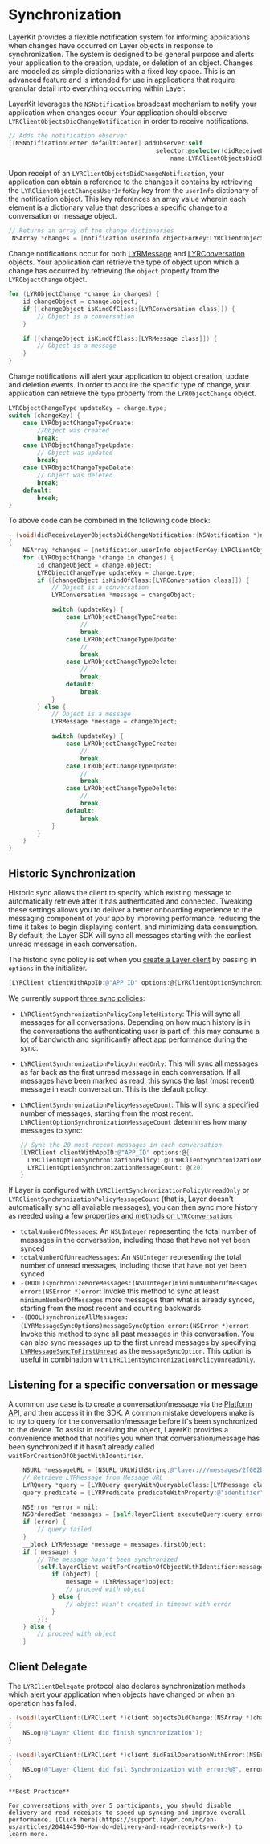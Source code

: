 # Synchronization

LayerKit provides a flexible notification system for informing applications when changes have occurred on Layer objects in response to synchronization. The system is designed to be general purpose and alerts your application to the creation, update, or deletion of an object. Changes are modeled as simple dictionaries with a fixed key space. This is an advanced feature and is intended for use in applications that require granular detail into everything occurring within Layer.

LayerKit leverages the `NSNotification` broadcast mechanism to notify your application when changes occur. Your application should observe `LYRClientObjectsDidChangeNotification` in order to receive notifications.

```objectivec
// Adds the notification observer
[[NSNotificationCenter defaultCenter] addObserver:self
									     selector:@selector(didReceiveLayerObjectsDidChangeNotification:)
                                             name:LYRClientObjectsDidChangeNotification object:layerClient];
```

Upon receipt of an `LYRClientObjectsDidChangeNotification`, your application can obtain a reference to the changes it contains by retrieving the `LYRClientObjectChangesUserInfoKey` key from the `userInfo` dictionary of the notification object. This key references an array value wherein each element is a dictionary value that describes a specific change to a conversation or message object.

```objectivec
// Returns an array of the change dictionaries
 NSArray *changes = [notification.userInfo objectForKey:LYRClientObjectChangesUserInfoKey];
```

Change notifications occur for both [LYRMessage](/docs/ios/api#lyrmessage) and [LYRConversation](/docs/ios/api#lyrconversation) objects. Your application can retrieve the type of object upon which a change has occurred by retrieving the `object` property from the `LYRObjectChange` object.

```objectivec
for (LYRObjectChange *change in changes) {
    id changeObject = change.object;
    if ([changeObject isKindOfClass:[LYRConversation class]]) {
		// Object is a conversation
	}

    if ([changeObject isKindOfClass:[LYRMessage class]]) {
		// Object is a message
	}
}
```

Change notifications will alert your application to object creation, update and deletion events. In order to acquire the specific type of change, your application can retrieve the `type` property from the `LYRObjectChange` object.

```objectivec
LYRObjectChangeType updateKey = change.type;
switch (changeKey) {
    case LYRObjectChangeTypeCreate:
        //Object was created
        break;
    case LYRObjectChangeTypeUpdate:
        // Object was updated
        break;
    case LYRObjectChangeTypeDelete:
        // Object was deleted
        break;
    default:
        break;
}

```

To above code can be combined in the following code block:

```objectivec
- (void)didReceiveLayerObjectsDidChangeNotification:(NSNotification *)notification;
{
    NSArray *changes = [notification.userInfo objectForKey:LYRClientObjectChangesUserInfoKey];
    for (LYRObjectChange *change in changes) {
        id changeObject = change.object;
        LYRObjectChangeType updateKey = change.type;
        if ([changeObject isKindOfClass:[LYRConversation class]]) {
            // Object is a conversation
            LYRConversation *message = changeObject;

            switch (updateKey) {
                case LYRObjectChangeTypeCreate:
                    //
                    break;
                case LYRObjectChangeTypeUpdate:
                    //
                    break;
                case LYRObjectChangeTypeDelete:
                    //
                    break;
                default:
                    break;
            }
        } else {
            // Object is a message
            LYRMessage *message = changeObject;

            switch (updateKey) {
                case LYRObjectChangeTypeCreate:
                    //
                    break;
                case LYRObjectChangeTypeUpdate:
                    //
                    break;
                case LYRObjectChangeTypeDelete:
                    //
                    break;
                default:
                    break;
            }
        }
    }
}
```

## Historic Synchronization

Historic sync allows the client to specify which existing message to automatically retrieve after it has authenticated and connected. Tweaking these settings allows you to deliver a better onboarding experience to the messaging component of your app by improving performance, reducing the time it takes to begin displaying content, and minimizing data consumption. By default, the Layer SDK will sync all messages starting with the earliest unread message in each conversation.

The historic sync policy is set when you [create a Layer client](https://github.com/layerhq/releases-ios/blob/master/LayerKit.framework/Headers/LYRClient.h#L271-L280) by passing in `options` in the initializer.

```objective-c
[LYRClient clientWithAppID:@"APP_ID" options:@{LYRClientOptionSynchronizationPolicy: @(LYRClientSynchronizationPolicyUnreadOnly)}]	// Default policy
```

We currently support [three sync policies](https://github.com/layerhq/releases-ios/blob/master/LayerKit.framework/Headers/LYRConstants.h#L83):

* `LYRClientSynchronizationPolicyCompleteHistory`: This will sync all messages for all conversations. Depending on how much history is in the conversations the authenticating user is part of, this may consume a lot of bandwidth and significantly affect app performance during the sync.

* `LYRClientSynchronizationPolicyUnreadOnly`: This will sync all messages as far back as the first unread message in each conversation. If all messages have been marked as read, this syncs the last (most recent) message in each conversation. This is the default policy.

* `LYRClientSynchronizationPolicyMessageCount`: This will sync a specified number of messages, starting from the most recent.  `LYRClientOptionSynchronizationMessageCount` determines how many messages to sync:  

  ```objective-c
  // Sync the 20 most recent messages in each conversation
  [LYRClient clientWithAppID:@"APP_ID" options:@{
    LYRClientOptionSynchronizationPolicy: @(LYRClientSynchronizationPolicyMessageCount),
    LYRClientOptionSynchronizationMessageCount: @(20)
  }
  ```

If Layer is configured with `LYRClientSynchronizationPolicyUnreadOnly` or `LYRClientSynchronizationPolicyMessageCount` (that is, Layer doesn't automatically sync all available messages), you can then sync more history as needed using a few [properties and methods on `LYRConversation`](https://github.com/layerhq/releases-ios/blob/master/LayerKit.framework/Headers/LYRConversation.h#L263):

* `totalNumberOfMessages`: An `NSUInteger` representing the total number of messages in the conversation, including those that have not yet been synced
* `totalNumberOfUnreadMessages`: An `NSUInteger` representing the total number of unread messages, including those that have not yet been synced
* `-(BOOL)synchronizeMoreMessages:(NSUInteger)minimumNumberOfMessages error:(NSError *)error`: Invoke this method to sync at least `minimumNumberOfMessages` more messages than what is already synced, starting from the most recent and counting backwards
* `-(BOOL)synchronizeAllMessages:(LYRMessageSyncOptions)messageSyncOption error:(NSError *)error`: Invoke this method to sync all past messages in this conversation. You can also sync messages up to the first unread messages by specifying [`LYRMessageSyncToFirstUnread`](https://github.com/layerhq/releases-ios/blob/master/LayerKit.framework/Headers/LYRConstants.h#L113) as the `messageSyncOption`. This option is useful in combination with `LYRClientSynchronizationPolicyUnreadOnly`. 

## Listening for a specific conversation or message

A common use case is to create a conversation/message via the [Platform API](https://developer.layer.com/docs/platform#create-a-conversation), and then access it in the SDK. A common mistake developers make is to try to query for the conversation/message before it's been synchronized to the device. To assist in receiving the object, LayerKit provides a convenience method that notifies you when that conversation/message has been synchronized if it hasn’t already called `waitForCreationOfObjectWithIdentifier`.

```objectivec
    NSURL *messageURL = [NSURL URLWithString:@"layer:///messages/2f002ba4-2a08-4019-9fa6-0fe30e2ac3f7"];
    // Retrieve LYRMessage from Message URL
    LYRQuery *query = [LYRQuery queryWithQueryableClass:[LYRMessage class]];
    query.predicate = [LYRPredicate predicateWithProperty:@"identifier" predicateOperator:LYRPredicateOperatorIsEqualTo value:messageURL];

    NSError *error = nil;
    NSOrderedSet *messages = [self.layerClient executeQuery:query error:&error];
    if (error) {
        // query failed
    }
    __block LYRMessage *message = messages.firstObject;
    if (!message) {
        // The message hasn't been synchronized
        [self.layerClient waitForCreationOfObjectWithIdentifier:messageURL timeout:3.0f completion:^(id  _Nullable object, NSError * _Nullable error) {
            if (object) {
                message = (LYRMessage*)object;
                // proceed with object
            } else {
                // object wasn't created in timeout with error
            }
        }];
    } else {
        // proceed with object
    }
```

## Client Delegate
The `LYRClientDelegate` protocol also declares synchronization methods which alert your application when objects have changed or when an operation has failed.

```objectivec
- (void)layerClient:(LYRClient *)client objectsDidChange:(NSArray *)changes;
{
    NSLog(@"Layer Client did finish synchronization");
}

- (void)layerClient:(LYRClient *)client didFailOperationWithError:(NSError *)error
{
	NSLog(@"Layer Client did fail Synchronization with error:%@", error);
}
```

```emphasis
**Best Practice**

For conversations with over 5 participants, you should disable delivery and read receipts to speed up syncing and improve overall performance. [Click here](https://support.layer.com/hc/en-us/articles/204144590-How-do-delivery-and-read-receipts-work-) to learn more.
```